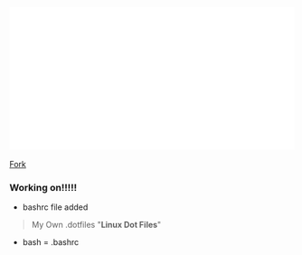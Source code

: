 ![header-](markdown-files/bitmap.png)

[Fork](https://github.com/samu-ang/.dotfiles/fork)

### **Working on!!!!!**

* bashrc file added

> My Own .dotfiles "**Linux Dot Files**"

- bash = .bashrc

